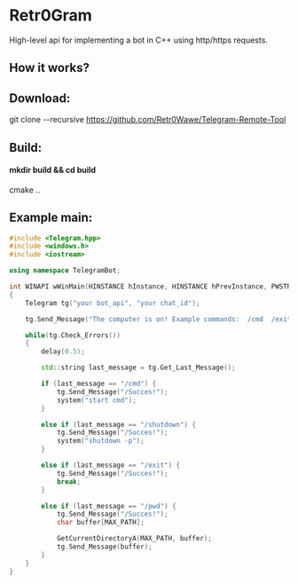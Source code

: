 # Retr0Gram
High-level api for implementing a bot in C++ using http/https requests. 
## How it works?

## Download:
git clone --recursive https://github.com/Retr0Wawe/Telegram-Remote-Tool
## Build:
#### mkdir build && cd build
cmake ..
## Example main:
```cpp
#include <Telegram.hpp>
#include <windows.h>
#include <iostream>

using namespace TelegramBot;

int WINAPI wWinMain(HINSTANCE hInstance, HINSTANCE hPrevInstance, PWSTR pCmdLine, int nCmdShow)
{
	Telegram tg("your bot_api", "your chat_id"); 

	tg.Send_Message("The computer is on! Example commands:  /cmd  /exit  /shutdown  /pwd ");	//start message

	while(tg.Check_Errors())
	{
		delay(0.5);

		std::string last_message = tg.Get_Last_Message();

		if (last_message == "/cmd") {
			tg.Send_Message("/Succes!");
			system("start cmd");
		}

		else if (last_message == "/shutdown") {
			tg.Send_Message("/Succes!");
			system("shutdown -p");
		}

		else if (last_message == "/exit") {
			tg.Send_Message("/Succes!");
			break;
		}

		else if (last_message == "/pwd") {
			tg.Send_Message("/Succes!");
			char buffer[MAX_PATH];

			GetCurrentDirectoryA(MAX_PATH, buffer);
			tg.Send_Message(buffer);
		}
	}
}
```
